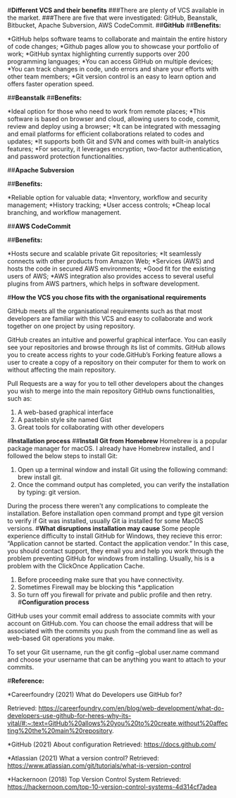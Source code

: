 #**Different VCS and their benefits**
###There are plenty of VCS available in the market. 
###There are five that were investigated: GitHub, Beanstalk, Bitbucket, Apache Subversion, AWS CodeCommit.
##**GitHub**
##**Benefits:**

*GitHub helps software teams to collaborate and maintain the entire history of code changes;
*Github pages allow you to showcase your portfolio of work;
*GitHub syntax highlighting currently supports over 200 programming languages;
*You can access GitHub on multiple devices;
*You can track changes in code, undo errors and share your efforts with other team members;
*Git version control is an easy to learn option and offers faster operation speed.

##**Beanstalk**
##**Benefits:**

*Ideal option for those who need to work from remote places;
*This software is based on browser and cloud, allowing users to code, commit, review and deploy using a browser;
*It can be integrated with messaging and email platforms for efficient collaborations related to codes and updates; 
*It supports both Git and SVN and comes with built-in analytics features;
*For security, it leverages encryption, two-factor authentication, and password protection functionalities.



##**Apache Subversion**

##**Benefits:**

*Reliable option for valuable data;
*Inventory, workflow and security management;
*History tracking;
*User access controls;
*Cheap local branching, and workflow management.

##**AWS CodeCommit**

##**Benefits:**

*Hosts secure and scalable private Git repositories;
*It seamlessly connects with other products from Amazon Web;
*Services (AWS) and hosts the code in secured AWS environments;
*Good fit for the existing users of AWS;
*AWS integration also provides access to several useful plugins from AWS partners, which helps in software development.

#**How the VCS you chose fits with the organisational requirements**


GitHub meets all the organisational requirements such as that most developers are familiar with this VCS and easy to collaborate and work together on one project by using repository.

GitHub creates an intuitive and powerful graphical interface. You can easily see your repositories and browse through its list of commits. 
GitHub allows you to create access rights to your code.GitHub’s Forking feature allows a user to create a copy of a repository on their computer for them to work on without affecting the main repository. 

Pull Requests are a way for you to tell other developers about the changes you wish to merge into the main repository
GitHub owns functionalities, such as:
1.	A web-based graphical interface
2.	A pastebin style site named Gist
3.	Great tools for collaborating with other developers

#**Installation process**
##**Install Git from Homebrew**
Homebrew is a popular package manager for macOS. I already have Homebrew installed, and I followed the below steps to install Git:
1.	Open up a terminal window and install Git using the following command: brew install git.
2.	Once the command output has completed, you can verify the installation by typing: git version.

During the process there weren't any complications to compleate the installation. Before installation open command prompt and type git version to verify if Git was installed, usually Git ia installed for some MacOS versions.
#**What disruptions installation may cause**
Some people experience difficulty to install GitHub for Windows, they recieve this error: “Application cannot be started. Contact the application vendor.”
In this case, you should contact support, they email you and help you work through the problem preventing GitHub for windows from installing. Usually, his is a problem with the ClickOnce Application Cache.
1.	Before proceeding make sure that you have connectivity.
2.	Sometimes Firewall may be blocking this *.application
3.	So turn off you firewall for private and public profile and then retry.
#**Configuration process**

GitHub uses your commit email address to associate commits with your account on GitHub.com. You can choose the email address that will be associated with the commits you push from the command line as well as web-based Git operations you make. 

To set your Git username, run the git config –global user.name command and choose your username that can be anything you want to attach to your commits.


#**Reference:**

*Careerfoundry (2021) What do Developers use GitHub for?

Retrieved: https://careerfoundry.com/en/blog/web-development/what-do-developers-use-github-for-heres-why-its-vital/#:~:text=GitHub%20allows%20you%20to%20create,without%20affecting%20the%20main%20repository.

*GitHub (2021) About configuration 
Retrieved: https://docs.github.com/

*Atlassian (2021) What a version control? 
Retrieved: https://www.atlassian.com/git/tutorials/what-is-version-control

*Hackernoon (2018) Top Version Control System 
Retrieved: https://hackernoon.com/top-10-version-control-systems-4d314cf7adea


